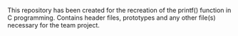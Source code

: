 This repository has been created for the recreation of the printf() function in C programming.
Contains header files, prototypes and any other file(s) necessary for the team project.
